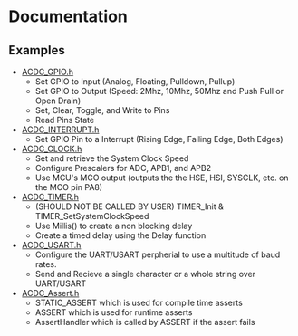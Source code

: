 # Documentation

## Examples

* [ACDC_GPIO.h](GPIO.md)
  * Set GPIO to Input (Analog, Floating, Pulldown, Pullup)
  * Set GPIO to Output (Speed: 2Mhz, 10Mhz, 50Mhz and Push Pull or Open Drain)
  * Set, Clear, Toggle, and Write to Pins
  * Read Pins State
* [ACDC_INTERRUPT.h](INTERRUPT.md)
  * Set GPIO Pin to a Interrupt (Rising Edge, Falling Edge, Both Edges)
* [ACDC_CLOCK.h](CLOCK.md)
  * Set and retrieve the System Clock Speed
  * Configure Prescalers for ADC, APB1, and APB2
  * Use MCU's MCO output (outputs the the HSE, HSI, SYSCLK, etc. on the MCO pin PA8)
* [ACDC_TIMER.h](TIMER.md)
  * (SHOULD NOT BE CALLED BY USER) TIMER_Init & TIMER_SetSystemClockSpeed
  * Use Millis() to create a non blocking delay
  * Create a timed delay using the Delay function
* [ACDC_USART.h](USART.md)
  * Configure the UART/USART perpherial to use a multitude of baud rates.
  * Send and Recieve a single character or a whole string over UART/USART
* [ACDC_Assert.h](ASSERT.md)
  * STATIC_ASSERT which is used for compile time asserts
  * ASSERT which is used for runtime asserts
  * AssertHandler which is called by ASSERT if the assert fails
  